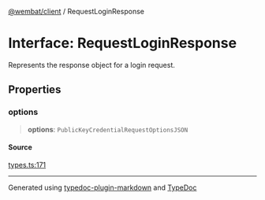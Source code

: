 [@wembat/client](../exports.md) / RequestLoginResponse

# Interface: RequestLoginResponse

Represents the response object for a login request.

## Properties

### options

> **options**: `PublicKeyCredentialRequestOptionsJSON`

#### Source

[types.ts:171](https://github.com/lmarschall/wembat/blob/6919e5d/src/types.ts#L171)

***

Generated using [typedoc-plugin-markdown](https://www.npmjs.com/package/typedoc-plugin-markdown) and [TypeDoc](https://typedoc.org/)
